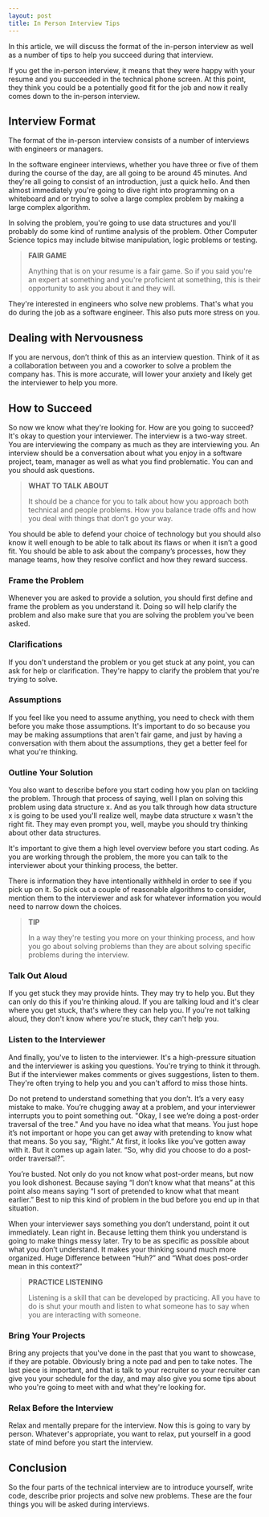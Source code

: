 ```yaml
---
layout: post
title: In Person Interview Tips
---
```


In this article, we will discuss the format of the in-person interview as well as a number of tips to help you succeed during that interview.

If you get the in-person interview, it means that they were happy with your resume and you succeeded in the technical phone screen. At this point, they think you could be a potentially good fit for the job and now it really comes down to the in-person interview.

## Interview Format

The format of the in-person interview consists of a number of interviews with engineers or managers.

In the software engineer interviews, whether you have three or five of them during the course of the day, are all going to be around 45 minutes. And they're all going to consist of an introduction, just a quick hello. And then almost immediately you're going to dive right into programming on a whiteboard and or trying to solve a large complex problem by making a large complex algorithm.

In solving the problem, you're going to use data structures and you'll probably do some kind of runtime analysis of the problem. Other Computer Science topics may include bitwise manipulation, logic problems or testing.

<blockquote class="note">
  <strong>FAIR GAME</strong> 
  <p>
    Anything that is on your resume is a fair game. So if you said you're an expert at something and you're proficient at something, this is their opportunity to ask you about it and they will.
  </p>
</blockquote>

They're interested in engineers who solve new problems. That's what you do during the job as a software engineer. This also puts more stress on you. 

## Dealing with Nervousness

If you are nervous, don’t think of this as an interview question. Think of it as a collaboration between you and a coworker to solve a problem the company has. This is more accurate, will lower your anxiety and likely get the interviewer to help you more.

## How to Succeed

So now we know what they're looking for. How are you going to succeed? It's okay to question your interviewer. The interview is a two-way street. You are interviewing the company as much as they are interviewing you. An interview should be a conversation about what you enjoy in a software project, team, manager as well as what you find problematic. You can and you should ask questions. 

<blockquote class="note">
  <strong>WHAT TO TALK ABOUT</strong> 
  <p>
    It should be a chance for you to talk about how you approach both technical and people problems. How you balance trade offs and how you deal with things that don’t go your way.
  </p>
</blockquote>

You should be able to defend your choice of technology but you should also know it well enough to be able to talk about its flaws or when it isn’t a good fit. You should be able to ask about the company’s processes, how they manage teams, how they resolve conflict and how they reward success.

### Frame the Problem

Whenever you are asked to provide a solution, you should first define and frame the problem as you understand it. Doing so will help clarify the problem and also make sure that you are solving the problem you've been asked.

### Clarifications

If you don't understand the problem or you get stuck at any point, you can ask for help or clarification. They're happy to clarify the problem that you're trying to solve.

### Assumptions

If you feel like you need to assume anything, you need to check with them before you make those assumptions. It's important to do so because you may be making assumptions that aren't fair game, and just by having a conversation with them about the assumptions, they get a better feel for what you're thinking.

### Outline Your Solution

You also want to describe before you start coding how you plan on tackling the problem. Through that process of saying, well I plan on solving this problem using data structure x. And as you talk through how data structure x is going to be used you'll realize well, maybe data structure x wasn't the right fit. They may even prompt you, well, maybe you should try thinking about other data structures.

It's important to give them a high level overview before you start coding. As you are working through the problem, the more you can talk to the interviewer about your thinking process, the better.

There is information they have intentionally withheld in order to see if you pick up on it. So pick out a couple of reasonable algorithms to consider, mention them to the interviewer and ask for whatever information you would need to narrow down the choices.

<blockquote class="note">
  <strong>TIP</strong> 
  <p>
    In a way they're testing you more on your thinking process, and how you go about solving problems than they are about solving specific problems during the interview.
  </p>
</blockquote>

### Talk Out Aloud

If you get stuck they may provide hints. They may try to help you. But they can only do this if you're thinking aloud. If you are talking loud and it's clear where you get stuck, that's where they can help you. If you're not talking aloud, they don't know where you're stuck, they can't help you.

### Listen to the Interviewer

And finally, you've to listen to the interviewer. It's a high-pressure situation and the interviewer is asking you questions. You're trying to think it through. But if the interviewer makes comments or gives suggestions, listen to them. They're often trying to help you and you can't afford to miss those hints.

Do not pretend to understand something that you don’t. It’s a very easy mistake to make. You’re chugging away at a problem, and your interviewer interrupts you to point something out. "Okay, I see we’re doing a post-order traversal of the tree." And you have no idea what that means. You just hope it’s not important or hope you can get away with pretending to know what that means. So you say, “Right.” At first, it looks like you’ve gotten away with it. But it comes up again later. “So, why did you choose to do a post-order traversal?”.

You’re busted. Not only do you not know what post-order means, but now you look dishonest. Because saying “I don’t know what that means” at this point also means saying “I sort of pretended to know what that meant earlier.” Best to nip this kind of problem in the bud before you end up in that situation.

When your interviewer says something you don’t understand, point it out immediately. Lean right in. Because letting them think you understand is going to make things messy later. Try to be as specific as possible about what you don’t understand. It makes your thinking sound much more organized. Huge Difference between “Huh?” and “What does post-order mean in this context?”

<blockquote class="note">
  <strong>PRACTICE LISTENING</strong> 
  <p>
    Listening is a skill that can be developed by practicing. All you have to do is shut your mouth and listen to what someone has to say when you are interacting with someone.
  </p>
</blockquote>


### Bring Your Projects

Bring any projects that you've done in the past that you want to showcase, if they are potable. Obviously bring a note pad and pen to take notes. The last piece is important, and that is talk to your recruiter so your recruiter can give you your schedule for the day, and may also give you some tips about who you're going to meet with and what they're looking for.

### Relax Before the Interview

Relax and mentally prepare for the interview. Now this is going to vary by person. Whatever's appropriate, you want to relax, put yourself in a good state of mind before you start the interview.

## Conclusion

So the four parts of the technical interview are to introduce yourself, write code, describe prior projects and solve new problems. These are the four things you will be asked during interviews.
